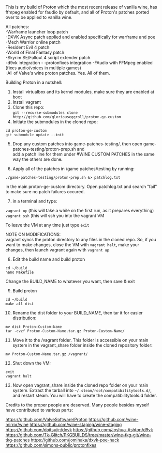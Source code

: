 This is my build of Proton which the most recent release of vanilla wine, has ffmpeg enabled for faudio by default, and all of Proton's patches ported over to be applied to vanilla wine.

All patches:  
-Warframe launcher loop patch  
-DXVK Async patch applied and enabled specifically for warframe and poe
-Mech Warrior online patch  
-Resident Evil 4 patch  
-World of Final Fantasy patch  
-Skyrim SE/Fallout 4 script extender patch  
-d9vk integration - 
-protonfixes integration
-FAudio with FFMpeg enabled (fixes audio/voices in multiple games)  
-All of Valve's wine proton patches. Yes. All of them. 

Building Proton in a nutshell:  

1. Install virtualbox and its kernel modules, make sure they are enabled at boot  
2. Install vagrant  
3. Clone this repo:  
`git --recurse-submodules clone http://github.com/gloriouseggroll/proton-ge-custom`  
4. Initiate the submodules in the cloned repo:  
```
cd proton-ge-custom
git submodule update --init
```
5. Drop any custom patches into game-patches-testing/, then open game-patches-testing/proton-prep.sh and  
 add a patch line for them under #WINE CUSTOM PATCHES in the same way the others are done. 

6. Apply all of the patches in /game patches/testing by running:
```
./game-patches-testing/proton-prep.sh &> patchlog.txt
``` 
in the main proton-ge-custom directory. Open patchlog.txt and search "fail" to make sure no patch failures occured.

7. in a terminal and type:  

`vagrant up` (this will take a while on the first run, as it prepares everything)  
`vagrant ssh` (this will ssh you into the vagrant VM  

To leave the VM at any time just type `exit`  

NOTE ON MODIFICATIONS:  
vagrant syncs the proton directory to any files in the cloned repo. So, if you want to make changes, close the VM with `vagrant halt`, make your changes, then launch vagrant again with `vagrant up`  

8. Edit the build name and build proton  
```
cd ~/build
nano Makefile
```
Change the BUILD_NAME to whatever you want, then save & exit  

9. Build proton  
```
cd ~/build
make all dist
```
10. Rename the dist folder to your BUILD_NAME, then tar it for easier distribution:  
```
mv dist Proton-Custom-Name
tar -cvzf Proton-Custom-Name.tar.gz Proton-Custom-Name/
```

11. Move it to the /vagrant folder. This folder is accessible on your main system in the vagrant_share folder inside the cloned repository folder:  

`mv Proton-Custom-Name.tar.gz /vagrant/`  

12. Shut down the VM:  
```
exit
vagrant halt
```

13. Now open vagrant_share inside the cloned repo folder on your main system. Extract the tarball into `~/.steam/root/compatibilitytools.d/`, and restart steam. You will have to create the compatibilitytools.d folder.  


Credits to the proper people are deserved. Many people besides myself have contributed to various parts:

https://github.com/ValveSoftware/Proton
https://github.com/wine-mirror/wine
https://github.com/wine-staging/wine-staging
https://github.com/doitsujin/dxvk
https://github.com/Joshua-Ashton/d9vk
https://github.com/Tk-Glitch/PKGBUILDS/tree/master/wine-tkg-git/wine-tkg-patches
https://github.com/jomihaka/dxvk-poe-hack
https://github.com/simons-public/protonfixes